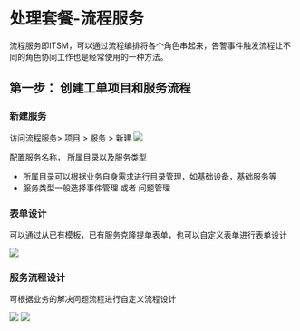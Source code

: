 # 处理套餐-流程服务

流程服务即ITSM，可以通过流程编排将各个角色串起来，告警事件触发流程让不同的角色协同工作也是经常使用的一种方法。 

## 第一步： 创建工单项目和服务流程

### 新建服务

访问流程服务> 项目 > 服务 > 新建
![](media/16616771381637.jpg)



配置服务名称， 所属目录以及服务类型

* 所属目录可以根据业务自身需求进行目录管理，如基础设备，基础服务等
* 服务类型一般选择事件管理 或者 问题管理

### 表单设计

可以通过从已有模板，已有服务克隆提单表单，也可以自定义表单进行表单设计

![](media/16616771589932.jpg)


### 服务流程设计

可根据业务的解决问题流程进行自定义流程设计

![](media/16616771673760.jpg)
![](media/16616771712879.jpg)








